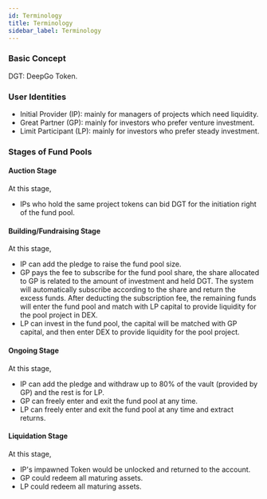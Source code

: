 ```yaml
---
id: Terminology
title: Terminology
sidebar_label: Terminology
---
```


### Basic Concept
DGT: DeepGo Token.
### User Identities

- Initial Provider (IP): mainly for managers of projects which need liquidity. 
- Great Partner (GP): mainly for investors who prefer venture investment. 
- Limit Participant (LP): mainly for investors who prefer steady investment.
### Stages of Fund Pools
#### Auction Stage
At this stage,

- IPs who hold the same project tokens can bid DGT for the initiation right of the fund pool.
#### Building/Fundraising Stage
At this stage,

- IP can add the pledge to raise the fund pool size.
- GP pays the fee to subscribe for the fund pool share, the share allocated to GP is related to the amount of investment and held DGT. The system will automatically subscribe according to the share and return the excess funds. After deducting the subscription fee, the remaining funds will enter the fund pool and match with LP capital to provide liquidity for the pool project in DEX.
- LP can invest in the fund pool, the capital will be matched with GP capital, and then enter DEX to provide liquidity for the pool project.
#### Ongoing Stage
At this stage,

- IP can add the pledge and withdraw up to 80% of the vault (provided by GP) and the rest is for LP.
- GP can freely enter and exit the fund pool at any time.
- LP can freely enter and exit the fund pool at any time and extract returns.
#### Liquidation Stage
At this stage,

- IP's impawned Token would be unlocked and returned to the account.
- GP could redeem all maturing assets.
- LP could redeem all maturing assets.
